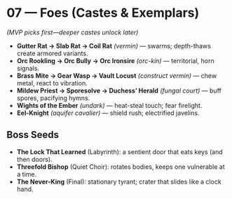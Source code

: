 # 07 — Foes (Castes & Exemplars)

*(MVP picks first—deeper castes unlock later)*

- **Gutter Rat → Slab Rat → Coil Rat** *(vermin)* — swarms; depth-thaws create armored variants.
- **Orc Rookling → Orc Bully → Orc Ironsire** *(orc-kin)* — territorial, horn signals.
- **Brass Mite → Gear Wasp → Vault Locust** *(construct vermin)* — chew metal, react to vibration.
- **Mildew Priest → Sporesolve → Duchess’ Herald** *(fungal court)* — buff spores, pacifying hymns.
- **Wights of the Ember** *(undark)* — heat-steal touch; fear firelight.
- **Eel-Knight** *(aquifer cavalier)* — shield rush; electrified javelins.

## Boss Seeds
- **The Lock That Learned** (Labyrinth): a sentient door that eats keys (and then doors).
- **Threefold Bishop** (Quiet Choir): rotates bodies, keeps one vulnerable at a time.
- **The Never-King** (Final): stationary tyrant; crater that slides like a clock hand.
